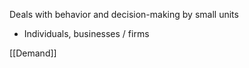 
Deals with behavior and decision-making by small units
- Individuals, businesses / firms

[[Demand]]



